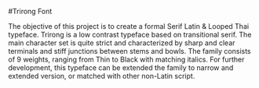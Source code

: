 #Trirong Font

The objective of this project is to create a formal Serif Latin & Looped Thai typeface. Trirong is a low contrast typeface based on transitional serif. The main character set is quite strict and characterized by sharp and clear terminals and stiff junctions between stems and bowls. The family consists of 9 weights, ranging from Thin to Black with matching italics. For further development, this typeface can be extended the family to narrow and extended version, or matched with other non-Latin script.
